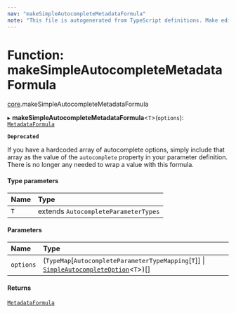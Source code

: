 ```yaml
---
nav: "makeSimpleAutocompleteMetadataFormula"
note: "This file is autogenerated from TypeScript definitions. Make edits to the comments in the TypeScript file and then run `make docs` to regenerate this file."
---
```

# Function: makeSimpleAutocompleteMetadataFormula

[core](../modules/core.md).makeSimpleAutocompleteMetadataFormula

▸ **makeSimpleAutocompleteMetadataFormula**<`T`\>(`options`): [`MetadataFormula`](../types/core.MetadataFormula.md)

**`Deprecated`**

If you have a hardcoded array of autocomplete options, simply include that array
as the value of the `autocomplete` property in your parameter definition. There is no longer
any needed to wrap a value with this formula.

#### Type parameters

| Name | Type |
| :------ | :------ |
| `T` | extends `AutocompleteParameterTypes` |

#### Parameters

| Name | Type |
| :------ | :------ |
| `options` | (`TypeMap`[`AutocompleteParameterTypeMapping`[`T`]] \| [`SimpleAutocompleteOption`](../interfaces/core.SimpleAutocompleteOption.md)<`T`\>)[] |

#### Returns

[`MetadataFormula`](../types/core.MetadataFormula.md)
